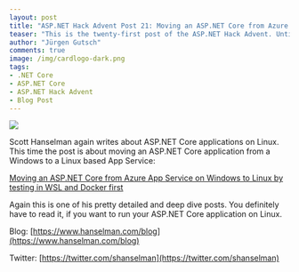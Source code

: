 ```yaml
---
layout: post
title: "ASP.NET Hack Advent Post 21: Moving an ASP.NET Core from Azure App Service on Windows to Linux by testing in WSL and Docker first"
teaser: "This is the twenty-first post of the ASP.NET Hack Advent. Until December 24th I'm going to post a link to a good community resource per day and a few lines about it."
author: "Jürgen Gutsch"
comments: true
image: /img/cardlogo-dark.png
tags: 
- .NET Core
- ASP.NET Core
- ASP.NET Hack Advent
- Blog Post
---
```


![]({{site.baseurl}}/img/advent/advent.jpg)

Scott Hanselman again writes about ASP.NET Core applications on Linux. This time the post is about moving an ASP.NET Core application from a Windows to a Linux based App Service:

[Moving an ASP.NET Core from Azure App Service on Windows to Linux by testing in WSL and Docker first](https://www.hanselman.com/blog/MovingAnASPNETCoreFromAzureAppServiceOnWindowsToLinuxByTestingInWSLAndDockerFirst.aspx)

Again this is one of his pretty detailed and deep dive posts. You definitely have to read it, if you want to run your ASP.NET Core application on Linux.

Blog: [https://www.hanselman.com/blog](https://www.hanselman.com/blog)

Twitter: [https://twitter.com/shanselman](https://twitter.com/shanselman)